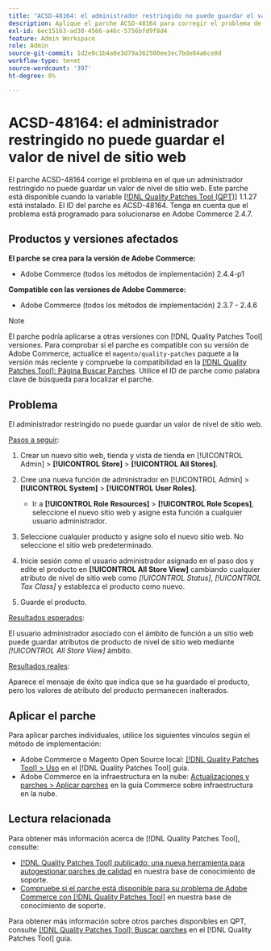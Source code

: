 ```yaml
---
title: "ACSD-48164: el administrador restringido no puede guardar el valor de nivel de sitio web"
description: Aplique el parche ACSD-48164 para corregir el problema de Adobe Commerce en el que un administrador restringido no puede guardar un valor de nivel de sitio web.
exl-id: 6ec15163-ad30-4566-a46c-5756bfd9f8d4
feature: Admin Workspace
role: Admin
source-git-commit: 1d2e0c1b4a8e3d79a362500ee3ec7bde84a6ce0d
workflow-type: tm+mt
source-wordcount: '397'
ht-degree: 0%

---
```


# ACSD-48164: el administrador restringido no puede guardar el valor de nivel de sitio web

El parche ACSD-48164 corrige el problema en el que un administrador restringido no puede guardar un valor de nivel de sitio web. Este parche está disponible cuando la variable [[!DNL Quality Patches Tool (QPT)]](/help/announcements/adobe-commerce-announcements/magento-quality-patches-released-new-tool-to-self-serve-quality-patches.md) 1.1.27 está instalado. El ID del parche es ACSD-48164. Tenga en cuenta que el problema está programado para solucionarse en Adobe Commerce 2.4.7.

## Productos y versiones afectados

**El parche se crea para la versión de Adobe Commerce:**

* Adobe Commerce (todos los métodos de implementación) 2.4.4-p1

**Compatible con las versiones de Adobe Commerce:**

* Adobe Commerce (todos los métodos de implementación) 2.3.7 - 2.4.6

>[!NOTE]
>
>El parche podría aplicarse a otras versiones con [!DNL Quality Patches Tool] versiones. Para comprobar si el parche es compatible con su versión de Adobe Commerce, actualice el `magento/quality-patches` paquete a la versión más reciente y compruebe la compatibilidad en la [[!DNL Quality Patches Tool]: Página Buscar Parches](https://experienceleague.adobe.com/tools/commerce-quality-patches/index.html). Utilice el ID de parche como palabra clave de búsqueda para localizar el parche.

## Problema

El administrador restringido no puede guardar un valor de nivel de sitio web.

<u>Pasos a seguir</u>:

1. Crear un nuevo sitio web, tienda y vista de tienda en [!UICONTROL Admin] > **[!UICONTROL Store]** > **[!UICONTROL All Stores]**.
1. Cree una nueva función de administrador en [!UICONTROL Admin] > **[!UICONTROL System]** > **[!UICONTROL User Roles]**.

   * Ir a **[!UICONTROL Role Resources]** > **[!UICONTROL Role Scopes]**, seleccione el nuevo sitio web y asigne esta función a cualquier usuario administrador.

1. Seleccione cualquier producto y asigne solo el nuevo sitio web. No seleccione el sitio web predeterminado.
1. Inicie sesión como el usuario administrador asignado en el paso dos y edite el producto en **[!UICONTROL All Store View]** cambiando cualquier atributo de nivel de sitio web como *[!UICONTROL Status]*, *[!UICONTROL Tax Class]* y establezca el producto como nuevo.
1. Guarde el producto.

<u>Resultados esperados</u>:

El usuario administrador asociado con el ámbito de función a un sitio web puede guardar atributos de producto de nivel de sitio web mediante *[!UICONTROL All Store View]* ámbito.

<u>Resultados reales</u>:

Aparece el mensaje de éxito que indica que se ha guardado el producto, pero los valores de atributo del producto permanecen inalterados.

## Aplicar el parche

Para aplicar parches individuales, utilice los siguientes vínculos según el método de implementación:

* Adobe Commerce o Magento Open Source local: [[!DNL Quality Patches Tool] > Uso](https://experienceleague.adobe.com/docs/commerce-operations/tools/quality-patches-tool/usage.html) en el [!DNL Quality Patches Tool] guía.
* Adobe Commerce en la infraestructura en la nube: [Actualizaciones y parches > Aplicar parches](https://experienceleague.adobe.com/docs/commerce-cloud-service/user-guide/develop/upgrade/apply-patches.html) en la guía Commerce sobre infraestructura en la nube.

## Lectura relacionada

Para obtener más información acerca de [!DNL Quality Patches Tool], consulte:

* [[!DNL Quality Patches Tool] publicado: una nueva herramienta para autogestionar parches de calidad](/help/announcements/adobe-commerce-announcements/magento-quality-patches-released-new-tool-to-self-serve-quality-patches.md) en nuestra base de conocimiento de soporte.
* [Compruebe si el parche está disponible para su problema de Adobe Commerce con [!DNL Quality Patches Tool]](/help/support-tools/patches-available-in-qpt-tool/check-patch-for-magento-issue-with-magento-quality-patches.md) en nuestra base de conocimiento de soporte.

Para obtener más información sobre otros parches disponibles en QPT, consulte [[!DNL Quality Patches Tool]: Buscar parches](https://experienceleague.adobe.com/tools/commerce-quality-patches/index.html) en el [!DNL Quality Patches Tool] guía.
